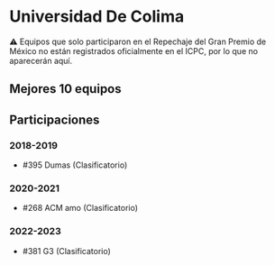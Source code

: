 # Universidad De Colima

:warning: Equipos que solo participaron en el Repechaje del Gran Premio de México no están registrados oficialmente en el ICPC, por lo que no aparecerán aquí.

## Mejores 10 equipos


## Participaciones

### 2018-2019

- #395 Dumas (Clasificatorio)

### 2020-2021

- #268 ACM amo (Clasificatorio)

### 2022-2023

- #381 G3 (Clasificatorio)



